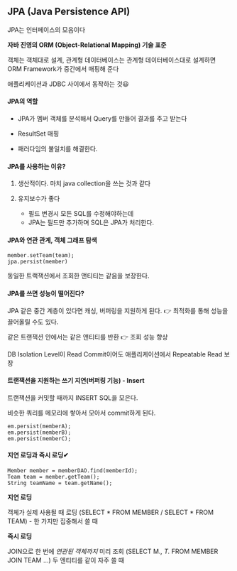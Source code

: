 ## JPA (Java Persistence API)

JPA는 인터페이스의 모음이다

**자바 진영의 ORM (Object-Relational Mapping) 기술 표준**

객체는 객체대로 설계, 관계형 데이터베이스는 관계형 데이터베이스대로 설계하면 ORM Framework가 중간에서 매핑해 준다

애플리케이션과 JDBC 사이에서 동작하는 것😃



#### JPA의 역할

- JPA가 멤버 객체를 분석해서 Query를 만들어 결과를 주고 받는다

- ResultSet 매핑

- 패러다임의 불일치를 해결한다.



#### JPA를 사용하는 이유?

1. 생산적이다. 마치 java collection을 쓰는 것과 같다

2. 유지보수가 좋다
   - 필드 변경시 모든 SQL를 수정해야하는데
   - JPA는 필드만 추가하며 SQL은 JPA가 처리한다.



#### JPA와 연관 관계, 객체 그래프 탐색

```
member.setTeam(team);
jpa.persist(member)
```

동일한 트랙잭션에서 조회한 앤티티는 같음을 보장한다.



#### JPA를 쓰면 성능이 떨어진다?

JPA 같은 중간 계층이 있다면 캐싱, 버퍼링을 지원하게 된다. 👉 최적화를 통해 성능을 끌어올릴 수도 있다.

같은 트랜잭션 안에서는 같은 앤티티를 반환 👉 조회 성능 향상

DB Isolation Level이 Read Commit이어도 애플리케이션에서 Repeatable Read 보장



#### 트랜잭션을 지원하는 쓰기 지연(버퍼링 기능) - Insert

트랜잭션을 커밋할 때까지 INSERT SQL을 모은다.

비슷한 쿼리를 메모리에 쌓아서 모아서 commit하게 된다. 

```
em.persist(memberA);
em.persist(memberB);
em.persist(memberC);
```





#### 지연 로딩과 즉시 로딩✔

```
Member member = memberDAO.find(memberId);
Team team = member.getTeam();
String teamName = team.getName();
```



**지연 로딩** 

객체가 실제 사용될 때 로딩 (SELECT * FROM MEMBER / SELECT * FROM TEAM) - 한 가지만 집중해서 쓸 때



**즉시 로딩** 

JOIN으로 한 번에 *연관된 객체까지* 미리 조회 (SELECT M.*, T.* FROM MEMBER JOIN TEAM ...) 두 엔티티를 같이 자주 쓸 때